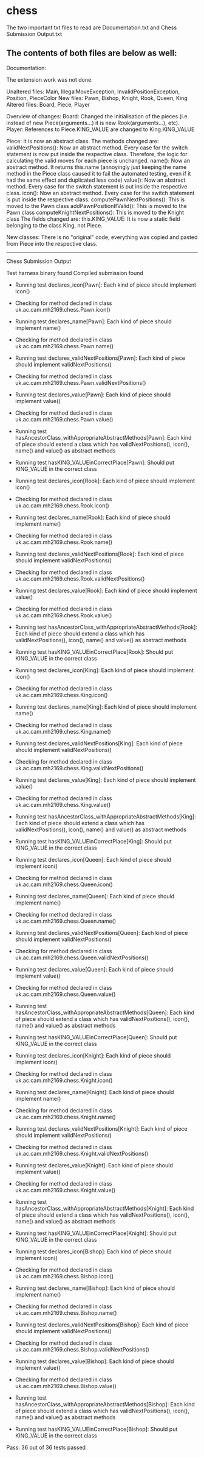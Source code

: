 # chess

The two important txt files to read are Documentation.txt and Chess Submission Output.txt

The contents of both files are below as well:
-----------------------------------------------------------------------------------------------------------------
Documentation:

The extension work was not done.

Unaltered files: Main,  IllegalMoveException, InvalidPositionException, Position, PieceColor
New files: Pawn, Bishop, Knight, Rook, Queen, King
Altered files: Board, Piece, Player

Overview of changes:
Board: Changed the initialisation of the pieces (i.e. instead of new Piece(arguments...) it is new Rook(arguments...), etc).
Player: References to Piece.KING_VALUE are changed to King.KING_VALUE



Piece: It is now an abstract class.
	The methods changed are:
		validNextPositions(): Now an abstract method. Every case for the switch statement is now put inside the respective class.
				              Therefore, the logic for calculating the valid moves for each piece is unchanged.
		name():  Now an abstract method. It returns this.name (annoyingly just keeping the name method in the Piece class caused it
			     to fail the automated testing, even if it had the same effect and duplicated less code)
		value(): Now an abstract method. Every case for the switch statement is put inside the respective class.
		icon():  Now an abstract method. Every case for the switch statement is put inside the respective class.
		computePawnNextPositions():   This is moved to the Pawn class
		addPawnPositionIfValid():     This is moved to the Pawn class
		computeKnightNextPositions(): This is moved to the Knight class
	The fields changed are:
		this.KING_VALUE: It is now a static field belonging to the class King, not Piece.


New classes:
There is no "original" code; everything was copied and pasted from Piece into the respective class. 

--------------------------------------------------------------------------------------------------------------------
Chess Submission Output


Test harness binary found
Compiled submission found

- Running test declares_icon[Pawn]: Each kind of piece should implement icon()
- Checking for method declared in class uk.ac.cam.mh2169.chess.Pawn.icon()

- Running test declares_name[Pawn]: Each kind of piece should implement name()
- Checking for method declared in class uk.ac.cam.mh2169.chess.Pawn.name()

- Running test declares_validNextPositions[Pawn]: Each kind of piece should implement validNextPositions()
- Checking for method declared in class uk.ac.cam.mh2169.chess.Pawn.validNextPositions()

- Running test declares_value[Pawn]: Each kind of piece should implement value()
- Checking for method declared in class uk.ac.cam.mh2169.chess.Pawn.value()

- Running test hasAncestorClass_withAppropriateAbstractMethods[Pawn]: Each kind of piece should extend a class which has validNextPositions(), icon(), name() and value() as abstract methods

- Running test hasKING_VALUEinCorrectPlace[Pawn]: Should put KING_VALUE in the correct class

- Running test declares_icon[Rook]: Each kind of piece should implement icon()
- Checking for method declared in class uk.ac.cam.mh2169.chess.Rook.icon()

- Running test declares_name[Rook]: Each kind of piece should implement name()
- Checking for method declared in class uk.ac.cam.mh2169.chess.Rook.name()

- Running test declares_validNextPositions[Rook]: Each kind of piece should implement validNextPositions()
- Checking for method declared in class uk.ac.cam.mh2169.chess.Rook.validNextPositions()

- Running test declares_value[Rook]: Each kind of piece should implement value()
- Checking for method declared in class uk.ac.cam.mh2169.chess.Rook.value()

- Running test hasAncestorClass_withAppropriateAbstractMethods[Rook]: Each kind of piece should extend a class which has validNextPositions(), icon(), name() and value() as abstract methods

- Running test hasKING_VALUEinCorrectPlace[Rook]: Should put KING_VALUE in the correct class

- Running test declares_icon[King]: Each kind of piece should implement icon()
- Checking for method declared in class uk.ac.cam.mh2169.chess.King.icon()

- Running test declares_name[King]: Each kind of piece should implement name()
- Checking for method declared in class uk.ac.cam.mh2169.chess.King.name()

- Running test declares_validNextPositions[King]: Each kind of piece should implement validNextPositions()
- Checking for method declared in class uk.ac.cam.mh2169.chess.King.validNextPositions()

- Running test declares_value[King]: Each kind of piece should implement value()
- Checking for method declared in class uk.ac.cam.mh2169.chess.King.value()

- Running test hasAncestorClass_withAppropriateAbstractMethods[King]: Each kind of piece should extend a class which has validNextPositions(), icon(), name() and value() as abstract methods

- Running test hasKING_VALUEinCorrectPlace[King]: Should put KING_VALUE in the correct class

- Running test declares_icon[Queen]: Each kind of piece should implement icon()
- Checking for method declared in class uk.ac.cam.mh2169.chess.Queen.icon()

- Running test declares_name[Queen]: Each kind of piece should implement name()
- Checking for method declared in class uk.ac.cam.mh2169.chess.Queen.name()

- Running test declares_validNextPositions[Queen]: Each kind of piece should implement validNextPositions()
- Checking for method declared in class uk.ac.cam.mh2169.chess.Queen.validNextPositions()

- Running test declares_value[Queen]: Each kind of piece should implement value()
- Checking for method declared in class uk.ac.cam.mh2169.chess.Queen.value()

- Running test hasAncestorClass_withAppropriateAbstractMethods[Queen]: Each kind of piece should extend a class which has validNextPositions(), icon(), name() and value() as abstract methods

- Running test hasKING_VALUEinCorrectPlace[Queen]: Should put KING_VALUE in the correct class

- Running test declares_icon[Knight]: Each kind of piece should implement icon()
- Checking for method declared in class uk.ac.cam.mh2169.chess.Knight.icon()

- Running test declares_name[Knight]: Each kind of piece should implement name()
- Checking for method declared in class uk.ac.cam.mh2169.chess.Knight.name()

- Running test declares_validNextPositions[Knight]: Each kind of piece should implement validNextPositions()
- Checking for method declared in class uk.ac.cam.mh2169.chess.Knight.validNextPositions()

- Running test declares_value[Knight]: Each kind of piece should implement value()
- Checking for method declared in class uk.ac.cam.mh2169.chess.Knight.value()

- Running test hasAncestorClass_withAppropriateAbstractMethods[Knight]: Each kind of piece should extend a class which has validNextPositions(), icon(), name() and value() as abstract methods

- Running test hasKING_VALUEinCorrectPlace[Knight]: Should put KING_VALUE in the correct class

- Running test declares_icon[Bishop]: Each kind of piece should implement icon()
- Checking for method declared in class uk.ac.cam.mh2169.chess.Bishop.icon()

- Running test declares_name[Bishop]: Each kind of piece should implement name()
- Checking for method declared in class uk.ac.cam.mh2169.chess.Bishop.name()

- Running test declares_validNextPositions[Bishop]: Each kind of piece should implement validNextPositions()
- Checking for method declared in class uk.ac.cam.mh2169.chess.Bishop.validNextPositions()

- Running test declares_value[Bishop]: Each kind of piece should implement value()
- Checking for method declared in class uk.ac.cam.mh2169.chess.Bishop.value()

- Running test hasAncestorClass_withAppropriateAbstractMethods[Bishop]: Each kind of piece should extend a class which has validNextPositions(), icon(), name() and value() as abstract methods

- Running test hasKING_VALUEinCorrectPlace[Bishop]: Should put KING_VALUE in the correct class

Pass: 36 out of 36 tests passed
